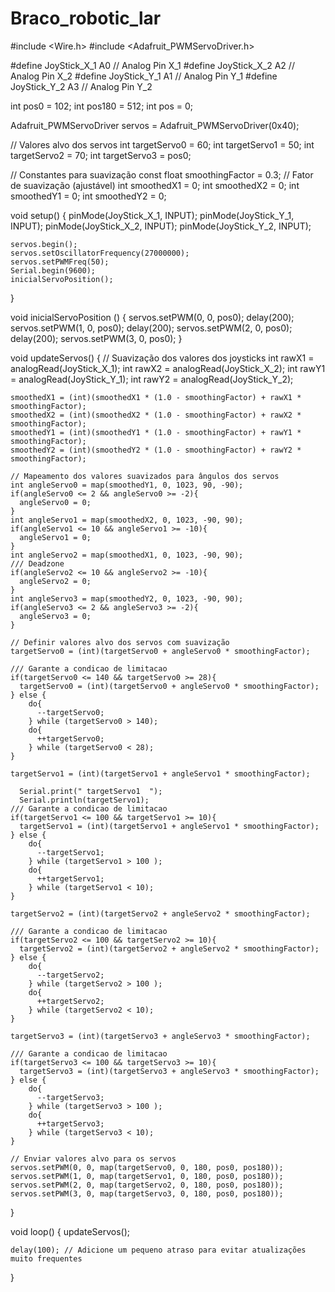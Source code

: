 # Braco_robotic_lar

#include <Wire.h>
#include <Adafruit_PWMServoDriver.h>

#define JoyStick_X_1 A0 // Analog Pin  X_1
#define JoyStick_X_2 A2 // Analog Pin  X_2
#define JoyStick_Y_1 A1 // Analog Pin  Y_1
#define JoyStick_Y_2 A3 // Analog Pin  Y_2

int pos0 = 102;
int pos180 = 512;
int pos = 0;

Adafruit_PWMServoDriver servos = Adafruit_PWMServoDriver(0x40);

// Valores alvo dos servos
int targetServo0 = 60;
int targetServo1 = 50;
int targetServo2 = 70;
int targetServo3 = pos0;

// Constantes para suavização
const float smoothingFactor = 0.3; // Fator de suavização (ajustável)
int smoothedX1 = 0;
int smoothedX2 = 0;
int smoothedY1 = 0;
int smoothedY2 = 0;

void setup() {
    pinMode(JoyStick_X_1, INPUT);
    pinMode(JoyStick_Y_1, INPUT);
    pinMode(JoyStick_X_2, INPUT);
    pinMode(JoyStick_Y_2, INPUT);
    
    servos.begin();
    servos.setOscillatorFrequency(27000000);
    servos.setPWMFreq(50);
    Serial.begin(9600);
    inicialServoPosition();
}

void inicialServoPosition () {
    servos.setPWM(0, 0, pos0);
    delay(200);
    servos.setPWM(1, 0, pos0);
    delay(200);
    servos.setPWM(2, 0, pos0);
    delay(200);
    servos.setPWM(3, 0, pos0);
}

void updateServos() {
    // Suavização dos valores dos joysticks
    int rawX1 = analogRead(JoyStick_X_1);
    int rawX2 = analogRead(JoyStick_X_2);
    int rawY1 = analogRead(JoyStick_Y_1);
    int rawY2 = analogRead(JoyStick_Y_2);
    
    smoothedX1 = (int)(smoothedX1 * (1.0 - smoothingFactor) + rawX1 * smoothingFactor);
    smoothedX2 = (int)(smoothedX2 * (1.0 - smoothingFactor) + rawX2 * smoothingFactor);
    smoothedY1 = (int)(smoothedY1 * (1.0 - smoothingFactor) + rawY1 * smoothingFactor);
    smoothedY2 = (int)(smoothedY2 * (1.0 - smoothingFactor) + rawY2 * smoothingFactor);
    
    // Mapeamento dos valores suavizados para ângulos dos servos
    int angleServo0 = map(smoothedY1, 0, 1023, 90, -90);
    if(angleServo0 <= 2 && angleServo0 >= -2){
      angleServo0 = 0;
    }
    int angleServo1 = map(smoothedX2, 0, 1023, -90, 90);
    if(angleServo1 <= 10 && angleServo1 >= -10){
      angleServo1 = 0;
    }
    int angleServo2 = map(smoothedX1, 0, 1023, -90, 90);
    /// Deadzone
    if(angleServo2 <= 10 && angleServo2 >= -10){
      angleServo2 = 0;
    }
    int angleServo3 = map(smoothedY2, 0, 1023, -90, 90);
    if(angleServo3 <= 2 && angleServo3 >= -2){
      angleServo3 = 0;
    }
    
    // Definir valores alvo dos servos com suavização
    targetServo0 = (int)(targetServo0 + angleServo0 * smoothingFactor);

    /// Garante a condicao de limitacao
    if(targetServo0 <= 140 && targetServo0 >= 28){
      targetServo0 = (int)(targetServo0 + angleServo0 * smoothingFactor);
    } else { 
        do{
          --targetServo0;
        } while (targetServo0 > 140);
        do{
          ++targetServo0;
        } while (targetServo0 < 28);
    }

    targetServo1 = (int)(targetServo1 + angleServo1 * smoothingFactor);

      Serial.print(" targetServo1  ");
      Serial.println(targetServo1);
    /// Garante a condicao de limitacao
    if(targetServo1 <= 100 && targetServo1 >= 10){
      targetServo1 = (int)(targetServo1 + angleServo1 * smoothingFactor);
    } else { 
        do{
          --targetServo1;
        } while (targetServo1 > 100 );
        do{
          ++targetServo1;
        } while (targetServo1 < 10);
    }
    
    targetServo2 = (int)(targetServo2 + angleServo2 * smoothingFactor);

    /// Garante a condicao de limitacao
    if(targetServo2 <= 100 && targetServo2 >= 10){
      targetServo2 = (int)(targetServo2 + angleServo2 * smoothingFactor);
    } else { 
        do{
          --targetServo2;
        } while (targetServo2 > 100 );
        do{
          ++targetServo2;
        } while (targetServo2 < 10);
    }
    
    targetServo3 = (int)(targetServo3 + angleServo3 * smoothingFactor);

    /// Garante a condicao de limitacao
    if(targetServo3 <= 100 && targetServo3 >= 10){
      targetServo3 = (int)(targetServo3 + angleServo3 * smoothingFactor);
    } else { 
        do{
          --targetServo3;
        } while (targetServo3 > 100 );
        do{
          ++targetServo3;
        } while (targetServo3 < 10);
    }
    
    // Enviar valores alvo para os servos
    servos.setPWM(0, 0, map(targetServo0, 0, 180, pos0, pos180));
    servos.setPWM(1, 0, map(targetServo1, 0, 180, pos0, pos180));
    servos.setPWM(2, 0, map(targetServo2, 0, 180, pos0, pos180));
    servos.setPWM(3, 0, map(targetServo3, 0, 180, pos0, pos180));
}

void loop() {
    updateServos();

    delay(100); // Adicione um pequeno atraso para evitar atualizações muito frequentes
}

